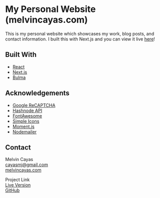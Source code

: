 # My Personal Website (melvincayas.com)

This is my personal website which showcases my work, blog posts, and contact information. I built this with Next.js and you can view it live [here](https://melvincayas.com)!

## Built With

- [React](https://reactjs.org/)
- [Next.js](https://nextjs.org/)
- [Bulma](https://bulma.io/)

## Acknowledgements

- [Google ReCAPTCHA](https://www.google.com/recaptcha/about/)
- [Hashnode API](https://api.hashnode.com/)
- [FontAwesome](https://fontawesome.com/)
- [Simple Icons](https://simpleicons.org/)
- [Moment.js](https://momentjs.com/)
- [Nodemailer](https://nodemailer.com/about/)

## Contact

Melvin Cayas  
[cayasmj@gmail.com](mailto:cayasmj@gmail.com?subject=[GitHub])  
[melvincayas.com](https://melvincayas.com/)

Project Link  
[Live Version](https://melvincayas.com/)  
[GitHub](https://github.com/melvincayas/personal-website)

